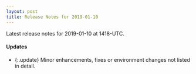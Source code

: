 ```yaml
---
layout: post
title: Release Notes for 2019-01-10
---
```


Latest release notes for 2019-01-10 at 1418-UTC.

<div class='updates' markdown='1'>

#### Updates

- {:.update} Minor enhancements, fixes or environment changes not listed in detail.

</div>


